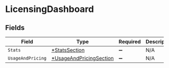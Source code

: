 # LicensingDashboard


## Fields

| Field                                                                    | Type                                                                     | Required                                                                 | Description                                                              |
| ------------------------------------------------------------------------ | ------------------------------------------------------------------------ | ------------------------------------------------------------------------ | ------------------------------------------------------------------------ |
| `Stats`                                                                  | [*StatsSection](../../models/shared/statssection.md)                     | :heavy_minus_sign:                                                       | N/A                                                                      |
| `UsageAndPricing`                                                        | [*UsageAndPricingSection](../../models/shared/usageandpricingsection.md) | :heavy_minus_sign:                                                       | N/A                                                                      |